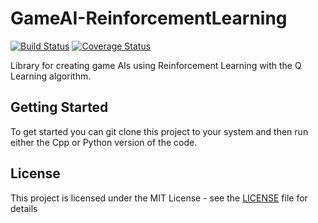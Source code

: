 # GameAI-ReinforcementLearning
[![Build Status](https://travis-ci.org/tonypr/GameAI-ReinforcementLearning.svg?branch=master)](https://travis-ci.org/tonypr/GameAI-ReinforcementLearning) [![Coverage Status](https://coveralls.io/repos/github/tonypr/GameAI-ReinforcementLearning/badge.svg?branch=master)](https://coveralls.io/github/tonypr/GameAI-ReinforcementLearning?branch=master)

Library for creating game AIs using Reinforcement Learning with the Q Learning algorithm.

## Getting Started

To get started you can git clone this project to your system and then run either the Cpp or Python version of the code.

## License

This project is licensed under the MIT License - see the [LICENSE](LICENSE) file for details
